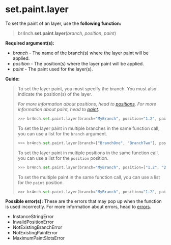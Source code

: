 # set.paint.layer

To set the paint of an layer, use the **following function:**

> br4nch.**set**.**paint**.**layer**(*branch*, *position*, *paint*)

**Required argument(s):**

- *branch* - The name of the branch(s) where the layer paint will be applied.
- *position* - The position(s) where the layer paint will be applied.
- *paint* - The paint used for the layer(s).

**Guide:**

> To set the layer paint, you must specify the branch. You must also indicate the position(s) of the layer.
>
> *For more information about positions, head to [positions](../../../guides/positions.md).*
> *For more information about paint, head to [paint](../../../guides/paint.md).*
>
> ```python
> >>> br4nch.set.paint.layer(branch="MyBranch", position="1.2", paint="blue")
> ```
>
> To set the layer paint in multiple branches in the same function call, you can use a list for the `branch` argument.
>
> ```python
> >>> br4nch.set.paint.layer(branch=["BranchOne", "BranchTwo"], position="1.2", paint="blue")
> ```
>
> To set the layer paint in multiple positions in the same function call, you can use a list for the `position` position.
>
> ```python
> >>> br4nch.set.paint.layer(branch="MyBranch", position=["1.2", "2.3"], paint="blue")
> ```
>
> To set the multiple paint in the same function call, you can use a list for the `paint` position.
>
> ```python
> >>> br4nch.set.paint.layer(branch="MyBranch", position="1.2", paint=["blue", "bold"])
> ```

**Possible error(s):**
These are the errors that may pop up when the function is used incorrectly.
For more information about errors, head to [errors](../../guides/errors.md).

- InstanceStringError
- InvalidPositionError
- NotExistingBranchError
- NotExistingPaintError
- MaximumPaintSlotsError
